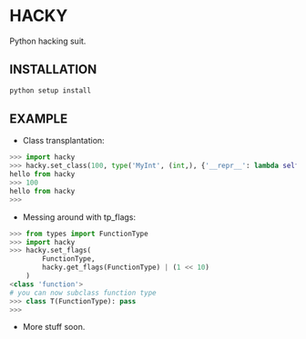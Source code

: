 # HACKY
Python hacking suit.

## INSTALLATION
```bash
python setup install
```

## EXAMPLE
* Class transplantation:
```python
>>> import hacky
>>> hacky.set_class(100, type('MyInt', (int,), {'__repr__': lambda self: "hello from hacky"})
hello from hacky
>>> 100
hello from hacky
>>> 
```
* Messing around with tp_flags:
```python
>>> from types import FunctionType
>>> import hacky
>>> hacky.set_flags(
        FunctionType,
        hacky.get_flags(FunctionType) | (1 << 10)
    )
<class 'function'>
# you can now subclass function type
>>> class T(FunctionType): pass
>>>
```
* More stuff soon. 
